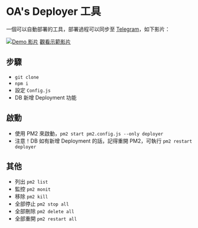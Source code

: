 # OA's Deployer 工具

一個可以自動部署的工具，部署過程可以同步至 [Telegram](https://telegram.org/)，如下影片：

[![Demo 影片](https://img.youtube.com/vi/bBBbD8d72LE/0.jpg)](https://www.youtube.com/watch?v=bBBbD8d72LE)
[觀看示範影片](https://www.youtube.com/watch?v=bBBbD8d72LE)


## 步驟
* `git clone`
* `npm i`
* 設定 `Config.js`
* DB 新增 Deployment 功能

## 啟動
* 使用 PM2 來啟動，`pm2 start pm2.config.js --only deployer`
* 注意！DB 如有新增 Deployment 的話，記得重開 PM2，可執行 `pm2 restart deployer`

## 其他
* 列出 `pm2 list`
* 監控 `pm2 monit`
* 移除 `pm2 kill`
* 全部停止 `pm2 stop all`
* 全部刪除 `pm2 delete all`
* 全部重開 `pm2 restart all`
